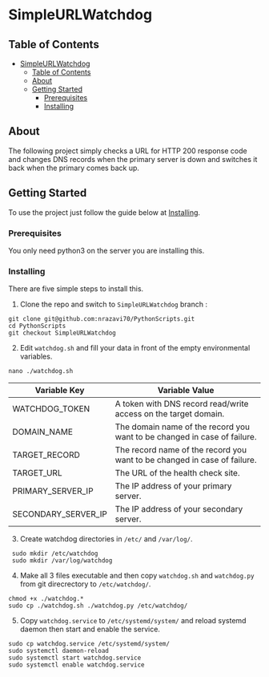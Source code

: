 # SimpleURLWatchdog

## Table of Contents

- [SimpleURLWatchdog](#simpleurlwatchdog)
  - [Table of Contents](#table-of-contents)
  - [About <a name = "about"></a>](#about-)
  - [Getting Started <a name = "getting_started"></a>](#getting-started-)
    - [Prerequisites](#prerequisites)
    - [Installing](#installing)

## About <a name = "about"></a>

The following project simply checks a URL for HTTP 200 response code and changes DNS records when the primary server is down and switches it back when the primary comes back up.

## Getting Started <a name = "getting_started"></a>

To use the project just follow the guide below at [Installing](#installing).

### Prerequisites

You only need python3 on the server you are installing this.


### Installing

There are five simple steps to install this.  
  
  1. Clone the repo and switch to ```SimpleURLWatchdog``` branch :
   ```
   git clone git@github.com:nrazavi70/PythonScripts.git
   cd PythonScripts
   git checkout SimpleURLWatchdog
   ```
  2. Edit ``` watchdog.sh ``` and fill your data in front of the empty environmental variables.
   ```
   nano ./watchdog.sh
   ```
 
 | Variable Key        | Variable Value                                                           |
|---------------------|--------------------------------------------------------------------------|
| WATCHDOG_TOKEN      | A token with DNS record read/write access on the target domain.          |
| DOMAIN_NAME         | The domain name of the record you want to be changed in case of failure. |
| TARGET_RECORD       | The record name of the record you want to be changed in case of failure. |
| TARGET_URL          | The URL of the health check site.                                        |
| PRIMARY_SERVER_IP   | The IP address of your primary server.                                   |
| SECONDARY_SERVER_IP | The IP address of your secondary server.                                 |

  3. Create watchdog directories in ```/etc/``` and ```/var/log/```.
   ```
    sudo mkdir /etc/watchdog
    sudo mkdir /var/log/watchdog
   ```
  4. Make all 3 files executable and then copy ``` watchdog.sh ``` and ``` watchdog.py ``` from git direcrectory to ```/etc/watchdog/```.
  ```
  chmod +x ./watchdog.*
  sudo cp ./watchdog.sh ./watchdog.py /etc/watchdog/
  ```
  5. Copy ```watchdog.service``` to ```/etc/systemd/system/``` and reload systemd daemon then start and enable the service.
  ```
  sudo cp watchdog.service /etc/systemd/system/
  sudo systemctl daemon-reload
  sudo systemctl start watchdog.service
  sudo systemctl enable watchdog.service
  ``` 
